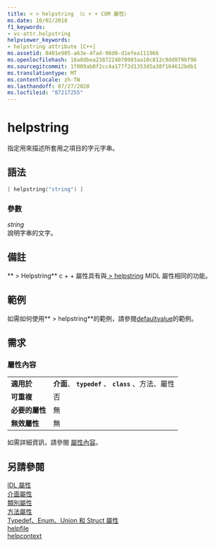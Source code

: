 ```yaml
---
title: < > helpstring （c + + COM 屬性）
ms.date: 10/02/2018
f1_keywords:
- vc-attr.helpstring
helpviewer_keywords:
- helpstring attribute [C++]
ms.assetid: 0401e905-a63e-4fad-98d0-d1efea111966
ms.openlocfilehash: 18a8dbea2387224070903aa10c812c9dd079bf96
ms.sourcegitcommit: 1f009ab0f2cc4a177f2d1353d5a38f164612bdb1
ms.translationtype: MT
ms.contentlocale: zh-TW
ms.lasthandoff: 07/27/2020
ms.locfileid: "87217255"
---
```

# <a name="helpstring"></a>helpstring

指定用來描述所套用之項目的字元字串。

## <a name="syntax"></a>語法

```cpp
[ helpstring("string") ]
```

### <a name="parameters"></a>參數

*string*<br/>
說明字串的文字。

## <a name="remarks"></a>備註

** > Helpstring** c + + 屬性具有與[ > helpstring](/windows/win32/Midl/helpstring) MIDL 屬性相同的功能。

## <a name="example"></a>範例

如需如何使用** > helpstring**的範例，請參閱[defaultvalue](defaultvalue.md)的範例。

## <a name="requirements"></a>需求

### <a name="attribute-context"></a>屬性內容

|||
|-|-|
|**適用於**|**介面**、 **`typedef`** 、 **`class`** 、方法、屬性|
|**可重複**|否|
|**必要的屬性**|無|
|**無效屬性**|無|

如需詳細資訊，請參閱 [屬性內容](cpp-attributes-com-net.md#contexts)。

## <a name="see-also"></a>另請參閱

[IDL 屬性](idl-attributes.md)<br/>
[介面屬性](interface-attributes.md)<br/>
[類別屬性](class-attributes.md)<br/>
[方法屬性](method-attributes.md)<br/>
[Typedef、Enum、Union 和 Struct 屬性](typedef-enum-union-and-struct-attributes.md)<br/>
[helpfile](helpfile.md)<br/>
[helpcontext](helpcontext.md)
